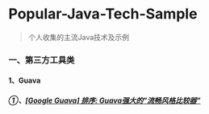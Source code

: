 # Popular-Java-Tech-Sample
> 个人收集的主流Java技术及示例

### 一、第三方工具类

#### 1、Guava

##### ①、[[Google Guava] 排序: Guava强大的”流畅风格比较器”](http://www.baidu.com)

